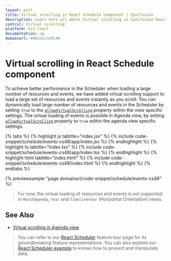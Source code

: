 ```yaml
---
layout: post
title: Virtual scrolling in React Schedule component | Syncfusion
description: Learn here all about Virtual scrolling in Syncfusion React Schedule component of Syncfusion Essential JS 2 and more.
control: Virtual scrolling 
platform: ej2-react
documentation: ug
domainurl: ##DomainURL##
---
```


# Virtual scrolling in React Schedule component

To achieve better performance in the Scheduler when loading a large number of resources and events, we have added virtual scrolling support to load a large set of resources and events instantly as you scroll. You can dynamically load large number of resources and events in the Scheduler by setting `true` to the [`allowVirtualScrolling`](https://ej2.syncfusion.com/react/documentation/api/schedule/viewsModel/#allowvirtualscrolling) property within the view specific settings. The virtual loading of events is possible in Agenda view, by setting [`allowVirtualScrolling`](https://ej2.syncfusion.com/react/documentation/api/schedule/viewsModel/#allowvirtualscrolling) property to `true` within the agenda view specific settings.

{% tabs %}
{% highlight js tabtitle="index.jsx" %}
{% include code-snippet/schedule/events-cs48/app/index.jsx %}
{% endhighlight %}
{% highlight ts tabtitle="index.tsx" %}
{% include code-snippet/schedule/events-cs48/app/index.tsx %}
{% endhighlight %}
{% highlight html tabtitle="index.html" %}
{% include code-snippet/schedule/events-cs48/index.html %}
{% endhighlight %}
{% endtabs %}
        
{% previewsample "page.domainurl/code-snippet/schedule/events-cs48" %}

> For now, the virtual loading of resources and events is not supported in `MonthAgenda`, `Year` and `TimelineYear` (Horizontal Orientation) views.

## See Also

* [Virtual scrolling in Agenda view](./views/#agenda-view)

> You can refer to our [React Scheduler](https://www.syncfusion.com/react-ui-components/react-scheduler) feature tour page for its groundbreaking feature representations. You can also explore our [React Scheduler example](https://ej2.syncfusion.com/react/demos/#/material/schedule/overview) to knows how to present and manipulate data.
